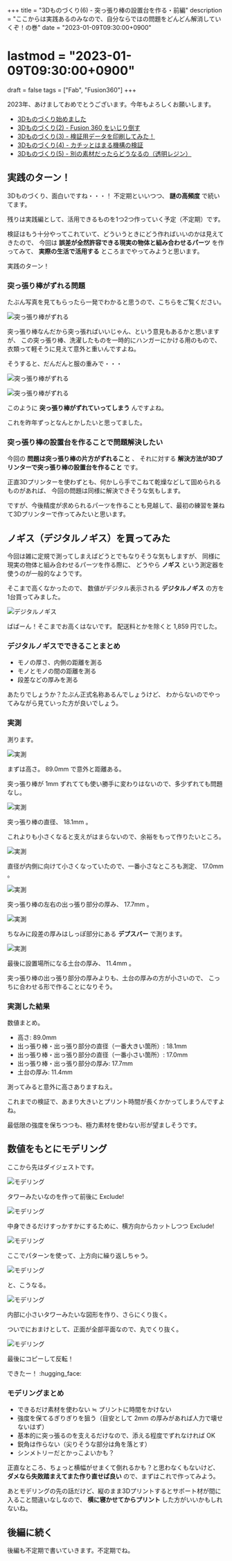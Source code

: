 +++
title = "3Dものづくり(6) - 突っ張り棒の設置台を作る・前編"
description = "ここからは実践あるのみなので、自分ならではの問題をどんどん解消していくぞ！の巻"
date = "2023-01-09T09:30:00+0900"
# lastmod = "2023-01-09T09:30:00+0900"
draft = false
tags = ["Fab", "Fusion360"]
+++

2023年、あけましておめでとうございます。今年もよろしくお願いします。

- [3Dものづくり始めました](/tech/20221001/)
- [3Dものづくり(2) - Fusion 360 をいじり倒す](/tech/20221117/)
- [3Dものづくり(3) - 検証用データを印刷してみた！](/tech/20221120/)
- [3Dものづくり(4) - カチッとはまる機構の検証](/tech/20221203/)
- [3Dものづくり(5) - 別の素材だったらどうなるの（透明レジン）](/tech/20221216/)



## 実践のターン！

3Dものづくり、面白いですね・・・！
不定期といいつつ、 **謎の高頻度** で続いてます。

残りは実践編として、活用できるものを1つ2つ作っていく予定（不定期）です。

検証はもう十分やってこれていて、どういうときにどう作ればいいのかは見えてきたので、
今回は **誤差が全然許容できる現実の物体と組み合わせるパーツ** を作ってみて、
**実際の生活で活用する** ところまでやってみようと思います。

実践のターン！

### 突っ張り棒がずれる問題

たぶん写真を見てもらったら一発でわかると思うので、こちらをご覧ください。

![突っ張り棒がずれる](resource01.jpg)

突っ張り棒なんだから突っ張ればいいじゃん、という意見もあるかと思いますが、
この突っ張り棒、洗濯したものを一時的にハンガーにかける用のもので、
衣類って軽そうに見えて意外と重いんですよね。

そうすると、だんだんと服の重みで・・・

![突っ張り棒がずれる](resource02.jpg)

![突っ張り棒がずれる](resource03.jpg)

このように **突っ張り棒がずれていってしまう** んですよね。

これを昨年ずっとなんとかしたいと思ってました。

### 突っ張り棒の設置台を作ることで問題解決したい

今回の **問題は突っ張り棒の片方がずれること** 、
それに対する **解決方法が3Dプリンターで突っ張り棒の設置台を作ること** です。

正直3Dプリンターを使わずとも、何かしら手でこねて乾燥などして固められるものがあれば、
今回の問題は同様に解決できそうな気もします。

ですが、今後精度が求められるパーツを作ることも見越して、最初の練習を兼ねて3Dプリンターで作ってみたいと思います。



## ノギス（デジタルノギス）を買ってみた

今回は雑に定規で測ってしまえばどうとでもなりそうな気もしますが、
同様に現実の物体と組み合わせるパーツを作る際に、
どうやら **ノギス** という測定器を使うのが一般的なようです。

そこまで高くなかったので、
数値がデジタル表示される **デジタルノギス** の方を1台買ってみました。

![デジタルノギス](resource04.jpg)

ばばーん！そこまでお高くはないです。
配送料とかを除くと 1,859 円でした。

### デジタルノギスでできることまとめ

- モノの厚さ、内側の距離を測る
- モノとモノの間の距離を測る
- 段差などの厚みを測る

あたりでしょうか？たぶん正式名称あるんでしょうけど、
わからないのでやってみながら見ていった方が良いでしょう。

### 実測

測ります。

![実測](resource05.jpg)

まずは高さ。 89.0mm で意外と距離ある。

突っ張り棒が 1mm ずれてても使い勝手に変わりはないので、多少ずれても問題なし。

![実測](resource06.jpg)

突っ張り棒の直径、 18.1mm 。

これよりも小さくなると支えがはまらないので、余裕をもって作りたいところ。

![実測](resource07.jpg)

直径が内側に向けて小さくなっていたので、一番小さなところも測定、 17.0mm 。

![実測](resource08.jpg)

突っ張り棒の左右の出っ張り部分の厚み、 17.7mm 。

![実測](resource09.jpg)

ちなみに段差の厚みはしっぽ部分にある **デプスバー** で測ります。

![実測](resource10.jpg)

最後に設置場所になる土台の厚み、 11.4mm 。

突っ張り棒の出っ張り部分の厚みよりも、土台の厚みの方が小さいので、
こっちに合わせる形で作ることになりそう。

### 実測した結果

数値まとめ。

- 高さ: 89.0mm
- 出っ張り棒・出っ張り部分の直径（一番大きい箇所）: 18.1mm
- 出っ張り棒・出っ張り部分の直径（一番小さい箇所）: 17.0mm
- 出っ張り棒・出っ張り部分の厚み: 17.7mm
- 土台の厚み: 11.4mm

測ってみると意外に高さありますねえ。

これまでの検証で、あまり大きいとプリント時間が長くかかってしまうんですよね。

最低限の強度を保ちつつも、極力素材を使わない形が望ましそうです。



## 数値をもとにモデリング

ここから先はダイジェストです。

![モデリング](resource11.jpg)

タワーみたいなのを作って前後に Exclude!

![モデリング](resource12.jpg)

中身できるだけすっかすかにするために、横方向からカットしつつ Exclude!

![モデリング](resource13.jpg)

ここでパターンを使って、上方向に繰り返しちゃう。

![モデリング](resource14.jpg)

と、こうなる。

![モデリング](resource15.jpg)

内部に小さいタワーみたいな図形を作り、さらにくり抜く。

ついでにおまけとして、正面が全部平面なので、丸でくり抜く。

![モデリング](resource16.jpg)

最後にコピーして反転！

できたー！ :hugging_face:

### モデリングまとめ

- できるだけ素材を使わない ≒ プリントに時間をかけない
- 強度を保てるぎりぎりを狙う（目安として 2mm の厚みがあれば人力で壊せないはず）
- 基本的に突っ張るのを支えるだけなので、添える程度でずれなければ OK
- 鋭角は作らない（尖りそうな部分は角を落とす）
- シンメトリーだとかっこよいかも？

正直なところ、ちょっと横幅がせまくて倒れるかも？と思わなくもないけど、
**ダメなら失敗踏まえてまた作り直せば良い** ので、まずはこれで作ってみよう。

あとモデリングの先の話だけど、縦のまま3Dプリントするとサポート材が間に入ること間違いなしなので、
**横に寝かせてからプリント** した方がいいかもしれないね。



## 後編に続く

後編も不定期で書いていきます。不定期でね。
